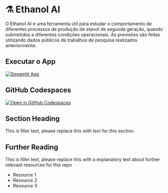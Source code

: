 # ⚗️ Ethanol AI

O Ethanol AI é uma ferramenta útil para estudar o comportamento de diferentes processos de produção de etanol de segunda geração, quando submetidos a diferentes condições operacionais.
As previsões são feitas utilizando dados públicos de trabalhos de pesquisa realizados anteriormente.

## Executar o App

[![Streamlit App](https://static.streamlit.io/badges/streamlit_badge_black_white.svg)](https://ethanol-ai.streamlit.app/)

## GitHub Codespaces

[![Open in GitHub Codespaces](https://github.com/codespaces/badge.svg)](https://codespaces.new/streamlit/app-starter-kit?quickstart=1)

## Section Heading

This is filler text, please replace this with text for this section.

## Further Reading

This is filler text, please replace this with a explanatory text about further relevant resources for this repo
- Resource 1
- Resource 2
- Resource 3
